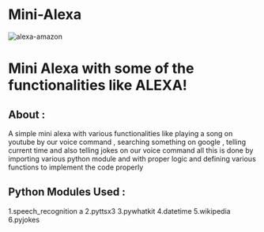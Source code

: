 # Mini-Alexa
![alexa-amazon](https://user-images.githubusercontent.com/75296347/209823609-07c3c302-218d-41a7-9844-cfeefed5db46.gif)



<h1> Mini Alexa with some of the functionalities like ALEXA! </h1>

## About :

A simple mini alexa with various functionalities like playing a song on youtube by our voice command , searching something on google , telling current time and also telling jokes on our voice command all this is done by importing various python module and with proper logic and defining various functions to implement the code properly 


## Python Modules Used :

1.speech_recognition a
2.pyttsx3
3.pywhatkit
4.datetime
5.wikipedia
6.pyjokes
